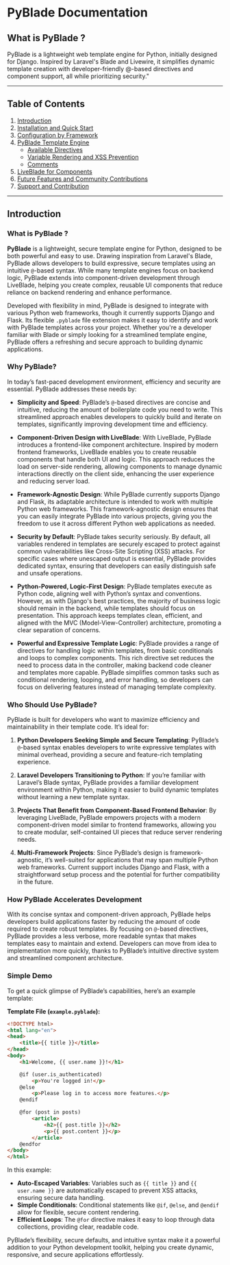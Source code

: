 # PyBlade Documentation

## What is PyBlade ?

PyBlade is a lightweight web template engine for Python, initially designed for Django. Inspired by Laravel's Blade and
Livewire, it simplifies dynamic template creation with developer-friendly @-based directives and component support, all while prioritizing security."

---

## Table of Contents

1. [Introduction](#1-introduction)
2. [Installation and Quick Start](#installation-and-quick-start)
3. [Configuration by Framework](#configuration-by-framework)
4. [PyBlade Template Engine](#pyblade-template-engine)
   - [Available Directives](#available-directives)
   - [Variable Rendering and XSS Prevention](#variable-rendering-and-xss-prevention)
   - [Comments](#comments)
5. [LiveBlade for Components](#liveblade-for-components)
6. [Future Features and Community Contributions](#future-features-and-community-contributions)
7. [Support and Contribution](#support-and-contribution)

---


## Introduction

### What is PyBlade ?

**PyBlade** is a lightweight, secure template engine for Python, designed to be both powerful and easy to use. Drawing
inspiration from Laravel's Blade, PyBlade allows developers to build expressive, secure templates using an intuitive `@`-based syntax. While many template engines focus on backend logic, PyBlade extends into component-driven development through LiveBlade, helping you create complex, reusable UI components that reduce reliance on backend rendering and enhance performance.

Developed with flexibility in mind, PyBlade is designed to integrate with various Python web frameworks, though it currently supports Django and Flask. Its flexible `.pyblade` file extension makes it easy to identify and work with PyBlade templates across your project. Whether you're a developer familiar with Blade or simply looking for a streamlined template engine, PyBlade offers a refreshing and secure approach to building dynamic applications.

### Why PyBlade?

In today’s fast-paced development environment, efficiency and security are essential. PyBlade addresses these needs by:

- **Simplicity and Speed**: PyBlade’s `@`-based directives are concise and intuitive, reducing the amount of boilerplate code you need to write. This streamlined approach enables developers to quickly build and iterate on templates, significantly improving development time and efficiency.

- **Component-Driven Design with LiveBlade**: With LiveBlade, PyBlade introduces a frontend-like component architecture. Inspired by modern frontend frameworks, LiveBlade enables you to create reusable components that handle both UI and logic. This approach reduces the load on server-side rendering, allowing components to manage dynamic interactions directly on the client side, enhancing the user experience and reducing server load.

- **Framework-Agnostic Design**: While PyBlade currently supports Django and Flask, its adaptable architecture is intended to work with multiple Python web frameworks. This framework-agnostic design ensures that you can easily integrate PyBlade into various projects, giving you the freedom to use it across different Python web applications as needed.

- **Security by Default**: PyBlade takes security seriously. By default, all variables rendered in templates are securely escaped to protect against common vulnerabilities like Cross-Site Scripting (XSS) attacks. For specific cases where unescaped output is essential, PyBlade provides dedicated syntax, ensuring that developers can easily distinguish safe and unsafe operations.

- **Python-Powered, Logic-First Design**: PyBlade templates execute as Python code, aligning well with Python’s syntax
and conventions. However, as with Django's best practices, the majority of business logic should remain in the backend, while templates should focus on presentation. This approach keeps templates clean, efficient, and aligned with the MVC (Model-View-Controller) architecture, promoting a clear separation of concerns.
- **Powerful and Expressive Template Logic**: PyBlade provides a range of directives for handling logic within templates, from basic conditionals and loops to complex components. This rich directive set reduces the need to process data in the controller, making backend code cleaner and templates more capable. PyBlade simplifies common tasks such as conditional rendering, looping, and error handling, so developers can focus on delivering features instead of managing template complexity.

### Who Should Use PyBlade?

PyBlade is built for developers who want to maximize efficiency and maintainability in their template code. It’s ideal for:

1. **Python Developers Seeking Simple and Secure Templating**: PyBlade’s `@`-based syntax enables developers to write expressive templates with minimal overhead, providing a secure and feature-rich templating experience.

2. **Laravel Developers Transitioning to Python**: If you’re familiar with Laravel’s Blade syntax, PyBlade provides a
   familiar development environment within Python, making it easier to build dynamic templates without learning a new template syntax.

3. **Projects That Benefit from Component-Based Frontend Behavior**: By leveraging LiveBlade, PyBlade empowers
   projects with a modern component-driven model similar to frontend frameworks, allowing you to create modular, self-contained UI pieces that reduce server rendering needs.

4. **Multi-Framework Projects**: Since PyBlade’s design is framework-agnostic, it’s well-suited for applications that
may span multiple Python web frameworks. Current support includes Django and Flask, with a straightforward setup process and the potential for further compatibility in the future.

### How PyBlade Accelerates Development

With its concise syntax and component-driven approach, PyBlade helps developers build applications faster by reducing the amount of code required to create robust templates. By focusing on `@`-based directives, PyBlade provides a less verbose, more readable syntax that makes templates easy to maintain and extend. Developers can move from idea to implementation more quickly, thanks to PyBlade’s intuitive directive system and streamlined component architecture.

### Simple Demo

To get a quick glimpse of PyBlade’s capabilities, here’s an example template:

**Template File (`example.pyblade`):**

```html
<!DOCTYPE html>
<html lang="en">
<head>
    <title>{{ title }}</title>
</head>
<body>
    <h1>Welcome, {{ user.name }}!</h1>

    @if (user.is_authenticated)
        <p>You're logged in!</p>
    @else
        <p>Please log in to access more features.</p>
    @endif

    @for (post in posts)
        <article>
            <h2>{{ post.title }}</h2>
            <p>{{ post.content }}</p>
        </article>
    @endfor
</body>
</html>
```

In this example:
- **Auto-Escaped Variables**: Variables such as `{{ title }}` and `{{ user.name }}` are automatically escaped to prevent XSS attacks, ensuring secure data handling.
- **Simple Conditionals**: Conditional statements like `@if`, `@else`, and `@endif` allow for flexible, secure content rendering.
- **Efficient Loops**: The `@for` directive makes it easy to loop through data collections, providing clear, readable code.

PyBlade’s flexibility, secure defaults, and intuitive syntax make it a powerful addition to your Python development toolkit, helping you create dynamic, responsive, and secure applications effortlessly.
